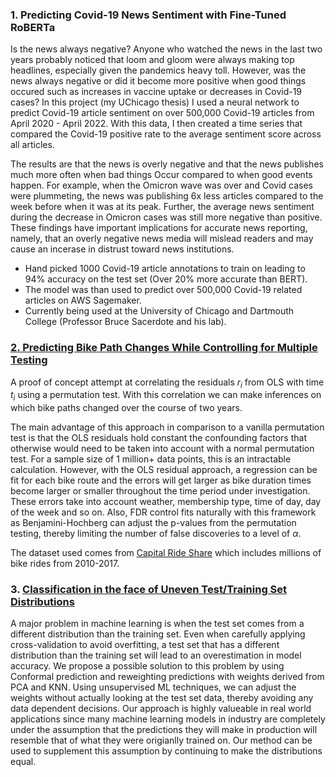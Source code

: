 ### 1. Predicting Covid-19 News Sentiment with Fine-Tuned RoBERTa

Is the news always negative? Anyone who watched the news in the last two years probably noticed that loom and gloom were always making top headlines, especially given the pandemics heavy toll. However, was the news always negative or did it become more positive when good things occured such as increases in vaccine uptake or decreases in Covid-19 cases? In this project (my UChicago thesis) I used a neural network to predict Covid-19 article sentiment on over 500,000 Covid-19 articles from April 2020 - April 2022. With this data, I then created a time series that compared the Covid-19 positive rate to the average sentiment score across all articles. 

The results are that the news is overly negative and that the news publishes much more often when bad things Occur compared to when good events happen. For example, when the Omicron wave was over and Covid cases were plummeting, the news was publishing 6x less articles compared to the week before when it was at its peak. Further, the average news sentiment during the decrease in Omicron cases was still more negative than positive. These findings have important implications for accurate news reporting, namely, that an overly negative news media will mislead readers and may cause an incerase in distrust toward news institutions. 

- Hand picked 1000 Covid-19 article annotations to train on leading to 94% accuracy on the test set (Over 20% more accurate than BERT).
- The model was than used to predict over 500,000 Covid-19 related articles on AWS Sagemaker.
- Currently being used at the University of Chicago and Dartmouth College (Professor Bruce Sacerdote and his lab).

### [2. Predicting Bike Path Changes While Controlling for Multiple Testing](https://github.com/GabeNicholson/Predicting-Bikepath-Changes-With-FDR-Control)

A proof of concept attempt at correlating the residuals $r_i$ from OLS with time $t_i$ using a permutation test. With this correlation we can make inferences on which bike paths changed over the course of two years.

The main advantage of this approach in comparison to a vanilla permutation test is that the OLS residuals hold constant the confounding factors that otherwise would need to be taken into account with a normal permutation test. For a sample size of 1 million+ data points, this is an intractable calculation. However, with the OLS residual approach, a regression can be fit for each bike route and the errors will get larger as bike duration times become larger or smaller throughout the time period under investigation. These errors take into account weather, membership type, time of day, day of the week and so on. Also, FDR control fits naturally with this framework as Benjamini-Hochberg can adjust the p-values from the permutation testing, thereby limiting the number of false discoveries to a level of $\alpha$.

The dataset used comes from [Capital Ride Share](https://ride.capitalbikeshare.com/system-data) which includes millions of bike rides from 2010-2017.

### 3. [Classification in the face of Uneven Test/Training Set Distributions](https://github.com/GabeNicholson/Astronomical-Object-Detection)

A major problem in machine learning is when the test set comes from a different distribution than the training set. Even when carefully applying cross-validation to avoid overfitting, a test set that has a different distribution than the training set will lead to an overestimation in model accuracy. We propose a possible solution to this problem by using Conformal prediction and reweighting predictions with weights derived from PCA and KNN. Using unsupervised ML techniques, we can adjust the weights without actually looking at the test set data, thereby avoiding any data dependent decisions. Our approach is highly valueable in real world applications since many machine learning models in industry are completely under the assumption that the predictions they will make in production will resemble that of what they were origianlly trained on. Our method can be used to supplement this assumption by continuing to make the distributions equal. 

